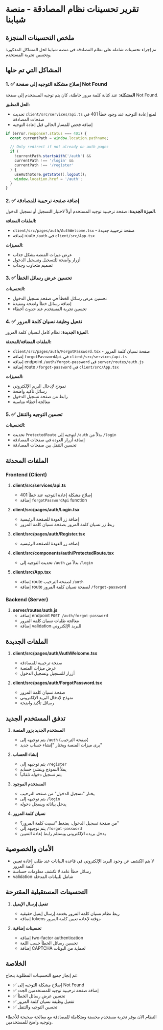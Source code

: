 # تقرير تحسينات نظام المصادقة - منصة شبابنا

## ملخص التحسينات المنجزة

تم إجراء تحسينات شاملة على نظام المصادقة في منصة شبابنا لحل المشاكل المذكورة وتحسين تجربة المستخدم.

## المشاكل التي تم حلها

### 1. ✅ إصلاح مشكلة التوجيه إلى صفحة Not Found

**المشكلة:** عند كتابة كلمة مرور خاطئة، كان يتم توجيه المستخدم إلى صفحة Not Found.

**الحل المطبق:**

- تحديث `client/src/services/api.ts` لمنع إعادة التوجيه عند وجود خطأ 401 في صفحات المصادقة
- إضافة فحص للمسار الحالي قبل إعادة التوجيه

```javascript
if (error.response?.status === 401) {
  const currentPath = window.location.pathname;

  // Only redirect if not already on auth pages
  if (
    !currentPath.startsWith('/auth') &&
    currentPath !== '/login' &&
    currentPath !== '/register'
  ) {
    useAuthStore.getState().logout();
    window.location.href = '/auth';
  }
}
```

### 2. ✅ إضافة صفحة ترحيبية للمصادقة

**الميزة الجديدة:** صفحة ترحيبية توجيه المستخدم أولاً لاختيار التسجيل أو تسجيل الدخول.

**الملفات المضافة:**

- `client/src/pages/auth/AuthWelcome.tsx` - صفحة ترحيبية جديدة
- إضافة route `/auth` في `client/src/App.tsx`

**المميزات:**

- عرض ميزات المنصة بشكل جذاب
- أزرار واضحة للتسجيل وتسجيل الدخول
- تصميم متجاوب وجذاب

### 3. ✅ تحسين عرض رسائل الخطأ

**التحسينات:**

- تحسين عرض رسائل الخطأ في صفحة تسجيل الدخول
- إضافة رسائل خطأ واضحة ومفيدة
- تحسين تجربة المستخدم عند حدوث أخطاء

### 4. ✅ تفعيل وظيفة نسيان كلمة المرور

**الميزة الجديدة:** نظام كامل لنسيان كلمة المرور.

**الملفات المضافة/المحدثة:**

- `client/src/pages/auth/ForgotPassword.tsx` - صفحة نسيان كلمة المرور
- إضافة `forgotPasswordApi` في `client/src/services/api.ts`
- إضافة endpoint `/auth/forgot-password` في `server/routes/auth.js`
- إضافة route `/forgot-password` في `client/src/App.tsx`

**المميزات:**

- نموذج لإدخال البريد الإلكتروني
- رسائل تأكيد واضحة
- رابط من صفحة تسجيل الدخول
- معالجة أخطاء مناسبة

### 5. ✅ تحسين التوجيه والتنقل

**التحسينات:**

- تحديث `ProtectedRoute` لتوجيه إلى `/auth` بدلاً من `/login`
- إضافة أزرار العودة في صفحات المصادقة
- تحسين التنقل بين صفحات المصادقة

## الملفات المحدثة

### Frontend (Client)

1. **client/src/services/api.ts**

   - إصلاح مشكلة إعادة التوجيه عند خطأ 401
   - إضافة `forgotPasswordApi` function

2. **client/src/pages/auth/Login.tsx**

   - إضافة زر العودة للصفحة الرئيسية
   - ربط زر نسيان كلمة المرور بصفحة نسيان كلمة المرور

3. **client/src/pages/auth/Register.tsx**

   - إضافة زر العودة للصفحة الرئيسية

4. **client/src/components/auth/ProtectedRoute.tsx**

   - تحديث التوجيه إلى `/auth` بدلاً من `/login`

5. **client/src/App.tsx**
   - إضافة route لصفحة الترحيب `/auth`
   - إضافة route لصفحة نسيان كلمة المرور `/forgot-password`

### Backend (Server)

1. **server/routes/auth.js**
   - إضافة endpoint `POST /auth/forgot-password`
   - معالجة طلبات نسيان كلمة المرور
   - إضافة validation للبريد الإلكتروني

## الملفات الجديدة

1. **client/src/pages/auth/AuthWelcome.tsx**

   - صفحة ترحيبية للمصادقة
   - عرض ميزات المنصة
   - أزرار للتسجيل وتسجيل الدخول

2. **client/src/pages/auth/ForgotPassword.tsx**
   - صفحة نسيان كلمة المرور
   - نموذج لإدخال البريد الإلكتروني
   - رسائل تأكيد واضحة

## تدفق المستخدم الجديد

1. **المستخدم الجديد يزور المنصة**

   - يتم توجيهه إلى `/auth` (صفحة الترحيب)
   - يرى ميزات المنصة ويختار "إنشاء حساب جديد"

2. **إنشاء الحساب**

   - يتم توجيهه إلى `/register`
   - يملأ النموذج وينشئ حسابه
   - يتم تسجيل دخوله تلقائياً

3. **المستخدم الموجود**

   - يختار "تسجيل الدخول" من صفحة الترحيب
   - يتم توجيهه إلى `/login`
   - يدخل بياناته ويسجل دخوله

4. **نسيان كلمة المرور**
   - من صفحة تسجيل الدخول، يضغط "نسيت كلمة المرور؟"
   - يتم توجيهه إلى `/forgot-password`
   - يدخل بريده الإلكتروني ويستلم رابط إعادة التعيين

## الأمان والخصوصية

- لا يتم الكشف عن وجود البريد الإلكتروني في قاعدة البيانات عند طلب إعادة تعيين كلمة المرور
- رسائل خطأ عامة لا تكشف معلومات حساسة
- validation شامل للبيانات المدخلة

## التحسينات المستقبلية المقترحة

1. **تفعيل إرسال الإيميل**

   - ربط نظام نسيان كلمة المرور بخدمة إرسال إيميل حقيقية
   - إضافة tokens مؤقتة لإعادة تعيين كلمة المرور

2. **تحسينات إضافية**
   - إضافة two-factor authentication
   - تحسين رسائل الخطأ حسب اللغة
   - إضافة CAPTCHA لحماية من البوتات

## الخلاصة

تم إنجاز جميع التحسينات المطلوبة بنجاح:

- ✅ إصلاح مشكلة التوجيه إلى Not Found
- ✅ إضافة صفحة ترحيبية توجيه للمستخدمين الجدد
- ✅ تحسين عرض رسائل الخطأ
- ✅ تفعيل وظيفة نسيان كلمة المرور
- ✅ تحسين التوجيه والتنقل

النظام الآن يوفر تجربة مستخدم محسنة ومتكاملة للمصادقة مع معالجة صحيحة للأخطاء وتوجيه واضح للمستخدمين.
